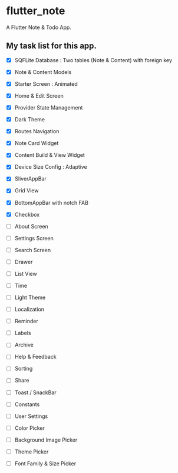 # flutter_note

A Flutter Note & Todo App.

## My task list for this app.

- [x] SQFLite Database : Two tables (Note & Content) with foreign key
- [x] Note & Content Models
- [x] Starter Screen : Animated
- [x] Home & Edit Screen
- [x] Provider State Management
- [x] Dark Theme
- [x] Routes Navigation
- [x] Note Card Widget
- [x] Content Build & View Widget
- [x] Device Size Config : Adaptive
- [x] SliverAppBar
- [x] Grid View
- [x] BottomAppBar with notch FAB
- [x] Checkbox
- [ ] About Screen
- [ ] Settings Screen
- [ ] Search Screen
- [ ] Drawer
- [ ] List View
- [ ] Time
- [ ] Light Theme
- [ ] Localization
- [ ] Reminder
- [ ] Labels
- [ ] Archive
- [ ] Help & Feedback
- [ ] Sorting
- [ ] Share
- [ ] Toast / SnackBar
- [ ] Constants
- [ ] User Settings
- [ ] Color Picker
- [ ] Background Image Picker
- [ ] Theme Picker
- [ ] Font Family & Size Picker

